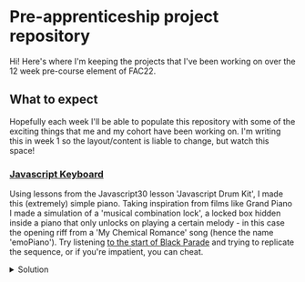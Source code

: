 # Pre-apprenticeship project repository

Hi! Here's where I'm keeping the projects that I've been working on over the 12 week pre-course element of FAC22. 

## What to expect

Hopefully each week I'll be able to populate this repository with some of the exciting things that me and my cohort have been working on. I'm writing this in week 1 so the layout/content is liable to change, but watch this space!

### [Javascript Keyboard](../precourse-projects/week-1/emoPiano/index.html)

Using lessons from the Javascript30 lesson 'Javascript Drum Kit', I made this (extremely) simple piano. Taking inspiration from films like Grand Piano I made a simulation of a 'musical combination lock', a locked box hidden inside a piano that only unlocks on playing a certain melody - in this case the opening riff from a 'My Chemical Romance' song (hence the name 'emoPiano').
Try listening [to the start of Black Parade](https://www.youtube.com/watch?v=v_uncMEJkBc) and trying to replicate the sequence, or if you're impatient, you can cheat.
<details>
  <summary>Solution</summary>
  
l k ; j f l d s j a f
  
</details>